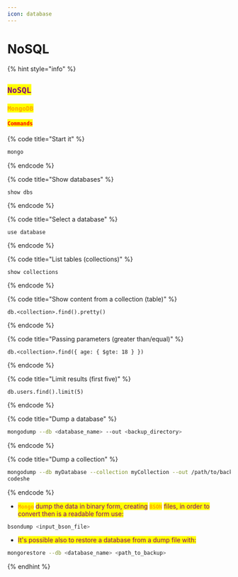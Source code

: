 ```yaml
---
icon: database
---
```


# NoSQL

{% hint style="info" %}
## <mark style="color:purple;">`NoSQL`</mark>

### <mark style="color:orange;">`MongoDB`</mark>

#### <mark style="color:red;">`Commands`</mark>

{% code title="Start it" %}
```sh
mongo
```
{% endcode %}

{% code title="Show databases" %}
```mongodb
show dbs
```
{% endcode %}

{% code title="Select a database" %}
```mongodb
use database
```
{% endcode %}

{% code title="List tables (collections)" %}
```mongodb
show collections
```
{% endcode %}

{% code title="Show content from a collection (table)" %}
```mongodb
db.<collection>.find().pretty()
```
{% endcode %}

{% code title="Passing parameters (greater than/equal)" %}
```mongodb
db.<collection>.find({ age: { $gte: 18 } })
```
{% endcode %}

{% code title="Limit results (first five)" %}
```mongodb
db.users.find().limit(5)
```
{% endcode %}

{% code title="Dump a database" %}
```sh
mongodump --db <database_name> --out <backup_directory>
```
{% endcode %}

{% code title="Dump a collection" %}
```sh
mongodump --db myDatabase --collection myCollection --out /path/to/backup/
codeshe
```
{% endcode %}

* <mark style="color:orange;">**`Mongo`**</mark> <mark style="color:purple;">dump the data in binary form, creating</mark> <mark style="color:orange;">**`BSON`**</mark> <mark style="color:purple;">files, in order to convert then is a readable form use:</mark>

```sh
bsondump <input_bson_file>
```

* <mark style="color:purple;">It's possible also to restore a database from a dump file with:</mark>

```sh
mongorestore --db <database_name> <path_to_backup>
```
{% endhint %}

